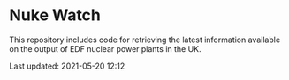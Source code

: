 # Nuke Watch

This repository includes code for retrieving the latest information available on the output of EDF nuclear power plants in the UK.

Last updated: 2021-05-20 12:12